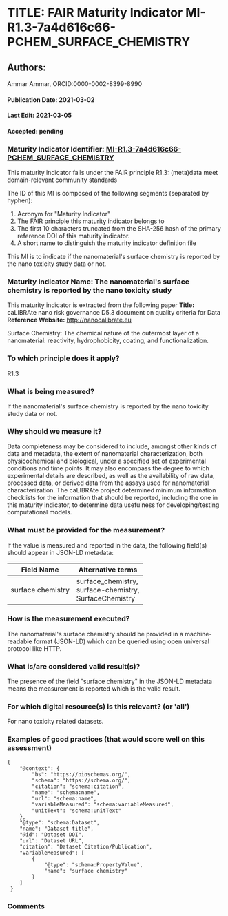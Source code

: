 # TITLE: FAIR Maturity Indicator MI-R1.3-7a4d616c66-PCHEM_SURFACE_CHEMISTRY

## Authors: 
Ammar Ammar, ORCID:0000-0002-8399-8990

#### Publication Date: 2021-03-02
#### Last Edit: 2021-03-05
#### Accepted: pending

### Maturity Indicator Identifier: [MI-R1.3-7a4d616c66-PCHEM_SURFACE_CHEMISTRY](https://w3id.org/fair/maturity_indicator/terms/Gen2/MI-R1.3-7a4d616c66-PCHEM_SURFACE_CHEMISTRY)

This maturity indicator falls under the FAIR principle R1.3:
(meta)data meet domain-relevant community standards

The ID of this MI is composed of the following segments (separated by hyphen):
1. Acronym for "Maturity Indicator"
1. The FAIR principle this maturity indicator belongs to
1. The first 10 characters truncated from the SHA-256 hash of the primary reference DOI of this maturity indicator.
1. A short name to distinguish the maturity indicator definition file

This MI is to indicate if the nanomaterial's surface chemistry is reported by the nano toxicity study data or not.

### Maturity Indicator Name:  The nanomaterial's surface chemistry is reported by the nano toxicity study

This maturity indicator is extracted from the following paper 
**Title:** caLIBRAte nano risk governance D5.3 document on quality criteria for Data
**Reference Website:** http://nanocalibrate.eu

Surface Chemistry: The chemical nature of the outermost layer of a nanomaterial: reactivity, hydrophobicity, coating, and functionalization.

### To which principle does it apply?  
R1.3

### What is being measured?
If the nanomaterial's surface chemistry is reported by the nano toxicity study data or not.

### Why should we measure it?
Data completeness may be considered to include, amongst other kinds of data and metadata, the 
extent of nanomaterial characterization, both physicochemical and biological, under a specified set
of experimental conditions and time points. It may also encompass the degree to which experimental
details are described, as well as the availability of raw data, processed data, or derived data from
the assays used for nanomaterial characterization. The caLIBRAte project determined minimum information checklists for the information that should be reported,
including the one in this maturity indicator, to determine data usefulness for developing/testing computational models.

### What must be provided for the measurement?
If the value is measured and reported in the data, the following field(s) should appear in JSON-LD metadata: 

| Field Name         | Alternative terms                                             |
| ------------------ | ------------------------------------------------------------- |
| surface chemistry  | surface_chemistry,<br>surface-chemistry,<br>SurfaceChemistry  |

### How is the measurement executed?
The nanomaterial's surface chemistry should be provided in a machine-readable format (JSON-LD) which can be queried using open universal protocol like HTTP.

### What is/are considered valid result(s)?
The presence of the field "surface chemistry" in the JSON-LD metadata means the measurement is reported which is the valid result.

### For which digital resource(s) is this relevant? (or 'all')
For nano toxicity related datasets.  

### Examples of good practices (that would score well on this assessment)
```{json}
{
 	"@context": {
 		"bs": "https://bioschemas.org/",
 		"schema": "https://schema.org/",
 		"citation": "schema:citation",
 		"name": "schema:name",
 		"url": "schema:name",
 		"variableMeasured": "schema:variableMeasured",
 		"unitText": "schema:unitText"
 	},
 	"@type": "schema:Dataset",
 	"name": "Dataset title",
 	"@id": "Dataset DOI",
 	"url": "Dataset URL",
 	"citation": "Dataset Citation/Publication",
 	"variableMeasured": [
 		{
 			"@type": "schema:PropertyValue",
 			"name": "surface chemistry"
 		}
 	]
 }
```

### Comments

